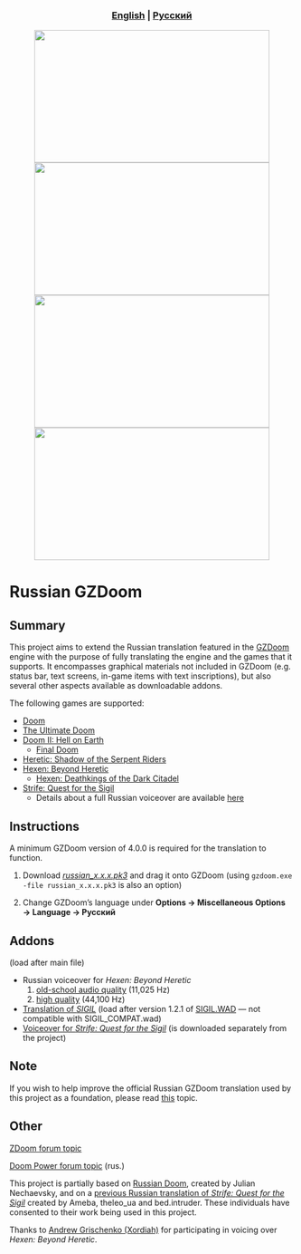<h3 align="center"> <a href="https://github.com/K0stov/russian-gzdoom/blob/master/README.md"><b>English</b></a> | <a href="https://github.com/K0stov/russian-gzdoom/blob/master/README_rus.md"><b>Русский</b></a></h3>

<p align="center">
    <img src="https://u.cubeupload.com/SashaRed/ScreenshotDoom201901.png" width="416" height="234"> <img src="https://u.cubeupload.com/SashaRed/ScreenshotHeretic202.png" width="416" height="234">
    <img src="https://u.cubeupload.com/SashaRed/ScreenshotHexen20190.png" width="416" height="234"> <img src="https://u.cubeupload.com/SashaRed/ScreenshotStrife2021.png" width="416" height="234">
</p>

# Russian GZDoom

## Summary

This project aims to extend the Russian translation featured in the [GZDoom](https://zdoom.org) engine with the purpose of fully translating the engine and the games that it supports. It encompasses graphical materials not included in GZDoom (e.g. status bar, text screens, in-game items with text inscriptions), but also several other aspects available as downloadable addons.

The following games are supported:
- [Doom](https://en.wikipedia.org/wiki/Doom_(1993_video_game))
- [The Ultimate Doom](https://en.wikipedia.org/wiki/Doom_(1993_video_game))
- [Doom II: Hell on Earth](https://en.wikipedia.org/wiki/Doom_II:_Hell_on_Earth)
	- [Final Doom](https://en.wikipedia.org/wiki/Final_Doom)
- [Heretic: Shadow of the Serpent Riders](https://en.wikipedia.org/wiki/Heretic)
- [Hexen: Beyond Heretic](https://en.wikipedia.org/wiki/Hexen)
	- [Hexen: Deathkings of the Dark Citadel](https://en.wikipedia.org/wiki/Hexen:_Beyond_Heretic#Deathkings_of_the_Dark_Citadel)
- [Strife: Quest for the Sigil](https://en.wikipedia.org/wiki/Strife_(1996_video_game))
	- Details about a full Russian voiceover are available [here](https://sites.google.com/view/kostov-en/strife)

## Instructions

A minimum GZDoom version of 4.0.0 is required for the translation to function.

1. Download [*russian_x.x.x.pk3*](https://github.com/Nemrtvi/gzdoom-russian-translation/releases) and drag it onto GZDoom (using ```gzdoom.exe -file russian_x.x.x.pk3``` is also an option)

2. Change GZDoom’s language under **Options → Miscellaneous Options → Language → Русский**

## Addons

(load after main file)

- Russian voiceover for *Hexen: Beyond Heretic*
	1. [old-school audio quality](https://github.com/K0stov/russian-gzdoom/releases/download/1.0.0/russian_hexen_voc.pk3) (11,025 Hz)
	2. [high quality](https://github.com/K0stov/russian-gzdoom/releases/download/1.0.0/russian_hexen_voc_hq.pk3) (44,100 Hz)
- [Translation of *SIGIL*](https://github.com/K0stov/russian-gzdoom/releases/download/1.0.0/russian_sigil.pk3) (load after version 1.2.1 of [SIGIL.WAD](https://romero.com/sigil) — not compatible with SIGIL_COMPAT.wad)
- [Voiceover for *Strife: Quest for the Sigil*](https://sites.google.com/view/kostov-en/strife) (is downloaded separately from the project)

## Note

If you wish to help improve the official Russian GZDoom translation used by this project as a foundation, please read [this](https://forum.zdoom.org/viewtopic.php?f=49&t=63737) topic.

## Other

[ZDoom forum topic](https://forum.zdoom.org/viewtopic.php?f=19&t=58872)

[Doom Power forum topic](https://i.iddqd.ru/viewtopic.php?t=1492) (rus.)

This project is partially based on [Russian Doom](https://github.com/JNechaevsky/russian-doom), created by Julian Nechaevsky, and on a [previous Russian translation of *Strife: Quest for the Sigil*](http://arc.iddqd.ru/14072015/viewtopic.php?t=5331) created by Ameba, theleo_ua and bed.intruder. These individuals have consented to their work being used in this project.

Thanks to [Andrew Grischenko (Xordiah)](https://soundcloud.com/xordiah) for participating in voicing over *Hexen: Beyond Heretic*.

